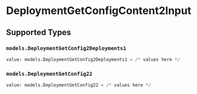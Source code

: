 # DeploymentGetConfigContent2Input


## Supported Types

### `models.DeploymentGetConfig2Deployments1`

```python
value: models.DeploymentGetConfig2Deployments1 = /* values here */
```

### `models.DeploymentGetConfig22`

```python
value: models.DeploymentGetConfig22 = /* values here */
```

